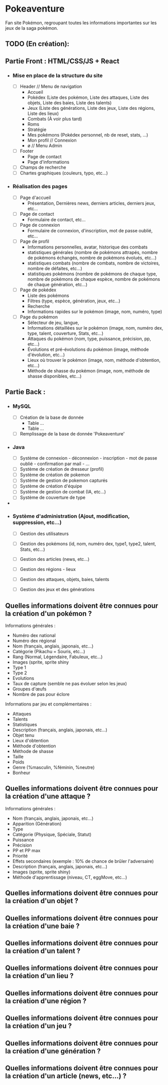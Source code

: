 # Pokeaventure
Fan site Pokémon, regroupant toutes les informations importantes sur les jeux de la saga pokémon.


## TODO (En création):

## Partie Front : HTML/CSS/JS + React

- ### Mise en place de la structure du site
  - [ ] Header // Menu de navigation 
    - Accueil
    - Pokédex (Liste des pokémon, Liste des attaques, Liste des objets, Liste des baies, Liste des talents)
    - Jeux (Liste des générations, Liste des jeux, Liste des régions, Liste des lieux)
    - Combats (À voir plus tard)
    - Roms
    - Stratégie
    - Mes pokémons (Pokédex personnel, nb de reset, stats, ...)
    - Mon profil // Connexion
    - ø // Menu Admin
  - [ ] Footer
    - Page de contact
    - Page d'informations
  - [ ] Champs de recherche
  - [ ] Chartes graphiques (couleurs, typo, etc...)

- ### Réalisation des pages
  - [ ] Page d'accueil 
    - Présentation, Dernières news, derniers articles, derniers jeux, etc...
  - [ ] Page de contact
    -  Formulaire de contact, etc...
  - [ ] Page de connexion
    - Formulaire de connexion, d'inscription, mot de passe oublié, etc...
  - [ ] Page de profil
    - Informations personnelles, avatar, historique des combats
    - statistiques générales (nombre de pokémons attrapés, nombre de pokémons échangés, nombre de pokémons évolués, etc...)
    - statistiques combats (nombre de combats, nombre de victoires, nombre de défaites, etc...)
    - statistiques pokémons (nombre de pokémons de chaque type, nombre de pokémons de chaque espèce, nombre de pokémons de chaque génération, etc...)
  - [ ] Page de pokédex
    - Liste des pokémons
    - Filtres (type, espèce, génération, jeux, etc...)
    - Recherche
    - Informations rapides sur le pokémon (image, nom, numéro, type)
  - [ ] Page du pokémon
    - Sélecteur de jeu, langue,  
    - Informations détaillées sur le pokémon (image, nom, numéro dex, type, talent, couverture, Stats, etc...)
    - Attaques du pokémon (nom, type, puissance, précision, pp, etc...)
    - Évolutions et pré-évolutions du pokémon (image, méthode d'évolution, etc...)
    - Lieux où trouver le pokémon (image, nom, méthode d'obtention, etc...)
    - Méthode de shasse du pokémon (image, nom, méthode de shasse disponibles, etc...)
    
## Partie Back :

- ### MySQL
  - [ ] Création de la base de donnée
    - Table ...
    - Table ...
  - [ ] Remplissage de la base de donnée 'Pokeaventure'
- ### Java  
  - [ ] Système de connexion - déconnexion - inscription - mot de passe oublié - confirmation par mail - ...
  - [ ] Système de création de dresseur (profil)
  - [ ] Système de création de pokemon
  - [ ] Système de gestion de pokemon capturés
  - [ ] Système de création d'équipe
  - [ ] Système de gestion de combat (IA, etc...)
  - [ ] Système de couverture de type
- 
- ### Système d'administration (Ajout, modification, suppression, etc...)
  - [ ] Gestion des utilisateurs
  - [ ] Gestion des pokémons (id, nom, numéro dex, type1, type2, talent, Stats, etc...)
  - [ ] Gestion des articles (news, etc...)
  - [ ] Gestion des régions - lieux
  - [ ] Gestion des attaques, objets, baies, talents
  - [ ] Gestion des jeux et des générations



  
## Quelles informations doivent être connues pour la création d'un pokémon ?

Informations générales :

- Numéro dex national
- Numéro dex régional
- Nom (français, anglais, japonais, etc...)
- Catégorie (Pikachu = Souris, etc...)
- Rang (Normal, Légendaire, Fabuleux, etc...)
- Images (sprite, sprite shiny
- Type 1
- Type 2
- Evolutions
- Taux de capture (semble ne pas évoluer selon les jeux)
- Groupes d'œufs
- Nombre de pas pour éclore

Informations par jeu et complémentaires :

- Attaques
- Talents
- Statistiques
- Description (français, anglais, japonais, etc...)
- Objet tenu
- Lieux d'obtention
- Méthode d'obtention
- Méthode de shasse
- Taille
- Poids
- Genre (%masculin, %féminin, %neutre)
- Bonheur


## Quelles informations doivent être connues pour la création d'une attaque ?

Informations générales :

- Nom (français, anglais, japonais, etc...)
- Apparition (Génération)
- Type
- Catégorie (Physique, Spéciale, Statut)
- Puissance
- Précision
- PP et PP max
- Priorité
- Effets secondaires (exemple : 10% de chance de brûler l'adversaire)
- Description (français, anglais, japonais, etc...)
- Images (sprite, sprite shiny)
- Méthode d'apprentissage (niveau, CT, eggMove, etc...)


## Quelles informations doivent être connues pour la création d'un objet ?
## Quelles informations doivent être connues pour la création d'une baie ?
## Quelles informations doivent être connues pour la création d'un talent ?
## Quelles informations doivent être connues pour la création d'un lieu ?
## Quelles informations doivent être connues pour la création d'une région ?
## Quelles informations doivent être connues pour la création d'un jeu ?
## Quelles informations doivent être connues pour la création d'une génération ?
## Quelles informations doivent être connues pour la création d'un article (news, etc...) ?

